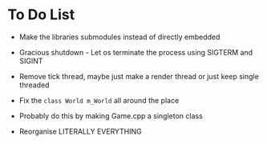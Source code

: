 # To Do List

- Make the libraries submodules instead of directly embedded
- Gracious shutdown - Let os terminate the process using SIGTERM and SIGINT
- Remove tick thread, maybe just make a render thread or just keep single threaded

- Fix the `class World m_World` all around the place
- Probably do this by making Game.cpp a singleton class
- Reorganise LITERALLY EVERYTHING
